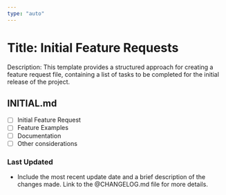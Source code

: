 ```yaml
---
type: "auto"
---
```


# Title: Initial Feature Requests

Description: This template provides a structured approach for creating a feature request file, containing a list of tasks to be completed for the initial release of the project.

## INITIAL.md
- [ ] Initial Feature Request
- [ ] Feature Examples
- [ ] Documentation
- [ ] Other considerations

### Last Updated
- Include the most recent update date and a brief description of the changes made. Link to the @CHANGELOG.md file for more details.
